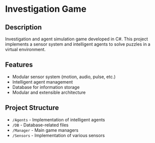 # Investigation Game

## Description
Investigation and agent simulation game developed in C#. This project implements a sensor system and intelligent agents to solve puzzles in a virtual environment.

## Features
- Modular sensor system (motion, audio, pulse, etc.)
- Intelligent agent management
- Database for information storage
- Modular and extensible architecture



## Project Structure
- `/Agents` - Implementation of intelligent agents
- `/DB` - Database-related files
- `/Manager` - Main game managers
- `/Sensors` - Implementation of various sensors


